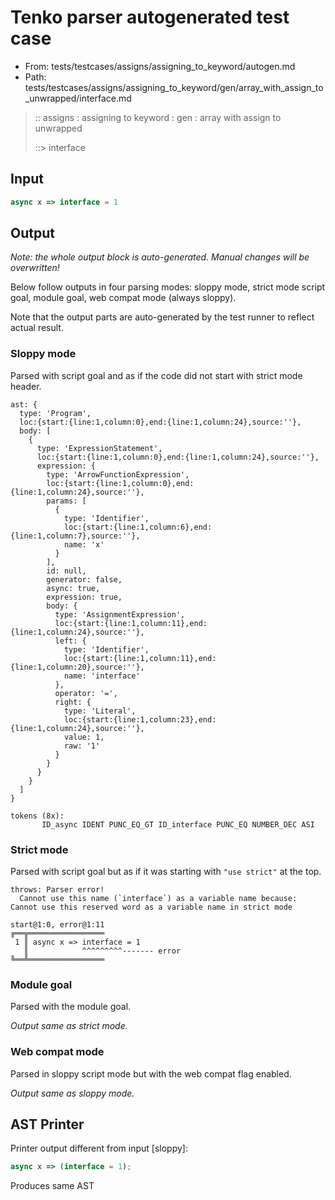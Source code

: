 # Tenko parser autogenerated test case

- From: tests/testcases/assigns/assigning_to_keyword/autogen.md
- Path: tests/testcases/assigns/assigning_to_keyword/gen/array_with_assign_to_unwrapped/interface.md

> :: assigns : assigning to keyword : gen : array with assign to unwrapped
>
> ::> interface

## Input


`````js
async x => interface = 1
`````

## Output

_Note: the whole output block is auto-generated. Manual changes will be overwritten!_

Below follow outputs in four parsing modes: sloppy mode, strict mode script goal, module goal, web compat mode (always sloppy).

Note that the output parts are auto-generated by the test runner to reflect actual result.

### Sloppy mode

Parsed with script goal and as if the code did not start with strict mode header.

`````
ast: {
  type: 'Program',
  loc:{start:{line:1,column:0},end:{line:1,column:24},source:''},
  body: [
    {
      type: 'ExpressionStatement',
      loc:{start:{line:1,column:0},end:{line:1,column:24},source:''},
      expression: {
        type: 'ArrowFunctionExpression',
        loc:{start:{line:1,column:0},end:{line:1,column:24},source:''},
        params: [
          {
            type: 'Identifier',
            loc:{start:{line:1,column:6},end:{line:1,column:7},source:''},
            name: 'x'
          }
        ],
        id: null,
        generator: false,
        async: true,
        expression: true,
        body: {
          type: 'AssignmentExpression',
          loc:{start:{line:1,column:11},end:{line:1,column:24},source:''},
          left: {
            type: 'Identifier',
            loc:{start:{line:1,column:11},end:{line:1,column:20},source:''},
            name: 'interface'
          },
          operator: '=',
          right: {
            type: 'Literal',
            loc:{start:{line:1,column:23},end:{line:1,column:24},source:''},
            value: 1,
            raw: '1'
          }
        }
      }
    }
  ]
}

tokens (8x):
       ID_async IDENT PUNC_EQ_GT ID_interface PUNC_EQ NUMBER_DEC ASI
`````

### Strict mode

Parsed with script goal but as if it was starting with `"use strict"` at the top.

`````
throws: Parser error!
  Cannot use this name (`interface`) as a variable name because: Cannot use this reserved word as a variable name in strict mode

start@1:0, error@1:11
╔══╦═════════════════
 1 ║ async x => interface = 1
   ║            ^^^^^^^^^------- error
╚══╩═════════════════

`````


### Module goal

Parsed with the module goal.

_Output same as strict mode._

### Web compat mode

Parsed in sloppy script mode but with the web compat flag enabled.

_Output same as sloppy mode._

## AST Printer

Printer output different from input [sloppy]:

````js
async x => (interface = 1);
````

Produces same AST
